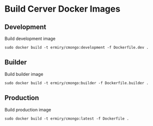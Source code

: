 # Build Cerver Docker Images

## Development

Build development image

```
sudo docker build -t ermiry/cmongo:development -f Dockerfile.dev .
```

## Builder

Build builder image

```
sudo docker build -t ermiry/cmongo:builder -f Dockerfile.builder .
```

## Production

Build production image

```
sudo docker build -t ermiry/cmongo:latest -f Dockerfile .
```